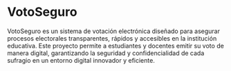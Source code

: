 # VotoSeguro
VotoSeguro es un sistema de votación electrónica diseñado para asegurar procesos electorales transparentes, rápidos y accesibles en la institución educativa. Este proyecto permite a estudiantes y docentes emitir su voto de manera digital, garantizando la seguridad y confidencialidad de cada sufragio en un entorno digital innovador y eficiente.
